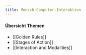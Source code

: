 ```yaml
---
title: Mensch-Computer-Interaktion
---
```

#### Übersicht Themen
- [[Golden Rules]]
- [[Stages of Action]]
- [[Interaction and Modalities]]
